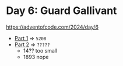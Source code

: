 # Day 6: Guard Gallivant
https://adventofcode.com/2024/day/6

* [Part 1](./puzzle1.py) => `5208`
* [Part 2](./puzzle2.py) => `?????`
    - 14?? too small
    - 1893 nope

